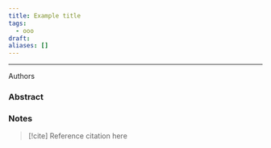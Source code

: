 ```yaml
---
title: Example title
tags:
  - ooo
draft: 
aliases: []
---
```

---
Authors

### Abstract


### Notes



> [!cite] Reference
> citation here

